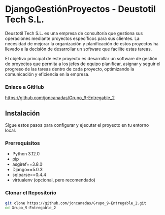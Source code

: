 # DjangoGestiónProyectos - Deustotil Tech S.L.

Deustotil Tech S.L. es una empresa de consultoría que gestiona sus operaciones mediante proyectos específicos para sus clientes. La necesidad de mejorar la organización y planificación de estos proyectos ha llevado a la decisión de desarrollar un software que facilite estas tareas.

El objetivo principal de este proyecto es desarrollar un software de gestión de proyectos que permita a los jefes de equipo planificar, asignar y seguir el progreso de las tareas dentro de cada proyecto, optimizando la comunicación y eficiencia en la empresa.


### Enlace a GitHub

https://github.com/joncanadas/Grupo_9-Entregable_2

## Instalación

Sigue estos pasos para configurar y ejecutar el proyecto en tu entorno local.

### Prerrequisitos

- Python 3.12.0
- pip
- asgiref==3.8.0
- Django==5.0.3
- sqlparse==0.4.4
- virtualenv (opcional, pero recomendado)

### Clonar el Repositorio

```bash
git clone https://github.com/joncanadas/Grupo_9-Entregable_2.git
cd Grupo_9-Entregable_2
